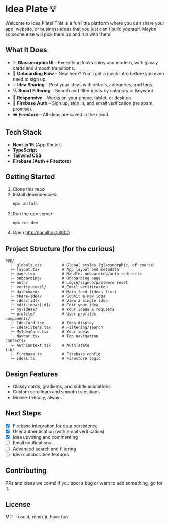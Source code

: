 # Idea Plate 💡

Welcome to Idea Plate! This is a fun little platform where you can share your app, website, or business ideas that you just can't build yourself. Maybe someone else will pick them up and run with them!

## What It Does

- ✨ **Glassmorphic UI** – Everything looks shiny and modern, with glassy cards and smooth transitions.
- 🚀 **Onboarding Flow** – New here? You'll get a quick intro before you even need to sign up.
- 💡 **Idea Sharing** – Post your ideas with details, categories, and tags.
- 🔍 **Smart Filtering** – Search and filter ideas by category or keyword.
- 📱 **Responsive** – Works on your phone, tablet, or desktop.
- 🔐 **Firebase Auth** – Sign up, sign in, and email verification (no spam, promise).
- ☁️ **Firestore** – All ideas are saved in the cloud.

## Tech Stack

- **Next.js 15** (App Router)
- **TypeScript**
- **Tailwind CSS**
- **Firebase (Auth + Firestore)**

## Getting Started

1. Clone this repo
2. Install dependencies:
   ```bash
   npm install
   ```
3. Run the dev server:
   ```bash
   npm run dev
   ```
4. Open [http://localhost:3000](http://localhost:3000)

## Project Structure (for the curious)

```
app/
  ├─ globals.css         # Global styles (glassmorphic, of course)
  ├─ layout.tsx          # App layout and metadata
  ├─ page.tsx            # Handles onboarding/auth redirects
  ├─ onboarding/         # Onboarding page
  ├─ auth/               # Login/signup/password reset
  ├─ verify-email/       # Email verification
  ├─ dashboard/          # Main feed (ideas list)
  ├─ share-idea/         # Submit a new idea
  ├─ idea/[id]/          # View a single idea
  ├─ edit-idea/[id]/     # Edit your idea
  ├─ my-ideas/           # Your ideas & requests
  └─ profile/            # User profiles
components/
  ├─ IdeaCard.tsx        # Idea display
  ├─ IdeaFilters.tsx     # Filtering/search
  ├─ MyIdeaCard.tsx      # Your ideas
  └─ Navbar.tsx          # Top navigation
contexts/
  └─ AuthContext.tsx     # Auth state
lib/
  ├─ firebase.ts         # Firebase config
  └─ ideas.ts            # Firestore logic
```

## Design Features

- Glassy cards, gradients, and subtle animations
- Custom scrollbars and smooth transitions
- Mobile-friendly, always

## Next Steps

- [x] Firebase integration for data persistence
- [x] User authentication (with email verification)
- [x] Idea upvoting and commenting
- [ ] Email notifications
- [ ] Advanced search and filtering
- [ ] Idea collaboration features

## Contributing

PRs and ideas welcome! If you spot a bug or want to add something, go for it.

## License

MIT – use it, remix it, have fun!

